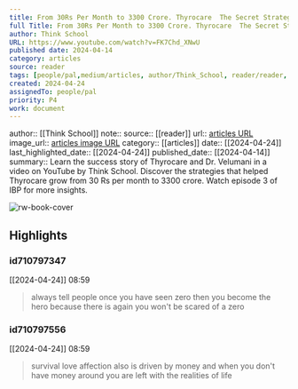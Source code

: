 ```yaml
---
title: From 30Rs Per Month to 3300 Crore. Thyrocare  The Secret Strategies of Dr Velumani | IBP Episode 3
full Title: From 30Rs Per Month to 3300 Crore. Thyrocare  The Secret Strategies of Dr Velumani | IBP Episode 3
author: Think School
URL: https://www.youtube.com/watch?v=FK7Chd_XNwU
published date: 2024-04-14
category: articles
source: reader
tags: [people/pal,medium/articles, author/Think_School, reader/reader, date/2024-04-24, area/reader]
created: 2024-04-24
assignedTo: people/pal
priority: P4
work: document
---
```

author:: [[Think School]]
note:: 
source:: [[reader]]
url:: [articles URL](https://www.youtube.com/watch?v=FK7Chd_XNwU)
image_url:: [articles image URL](https://i.ytimg.com/vi/FK7Chd_XNwU/maxresdefault.jpg)
category:: [[articles]]
date:: [[2024-04-24]]
last_highlighted_date:: [[2024-04-24]]
published_date:: [[2024-04-14]]
summary:: Learn the success story of Thyrocare and Dr. Velumani in a video on YouTube by Think School. Discover the strategies that helped Thyrocare grow from 30 Rs per month to 3300 crore. Watch episode 3 of IBP for more insights.


![rw-book-cover](https://i.ytimg.com/vi/FK7Chd_XNwU/maxresdefault.jpg)

## Highlights
### id710797347
[[2024-04-24]] 08:59
> always tell people once you have seen zero then you become the hero because there is again you won't be scared of a zero


### id710797556
[[2024-04-24]] 08:59
> survival love affection also is driven by money and when you don't have money around you are left with the realities of life


